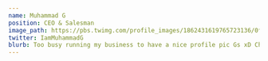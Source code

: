 ```yaml
---
name: Muhammad G
position: CEO & Salesman
image_path: https://pbs.twimg.com/profile_images/1862431619765723136/0fnMl_ZU_400x400.jpg
twitter: IamMuhammadG
blurb: Too busy running my business to have a nice profile pic Gs xD Christian Btw
---
```

